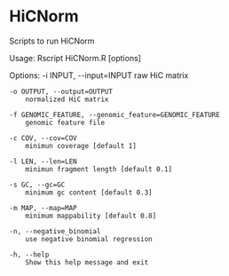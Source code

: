 # HiCNorm
Scripts to run HiCNorm  

Usage: Rscript HiCNorm.R [options]

Options:
	-i INPUT, --input=INPUT
		raw HiC matrix

	-o OUTPUT, --output=OUTPUT
		normalized HiC matrix

	-f GENOMIC_FEATURE, --genomic_feature=GENOMIC_FEATURE
		genomic feature file

	-c COV, --cov=COV
		minimun coverage [default 1]

	-l LEN, --len=LEN
		minimun fragment length [default 0.1]

	-s GC, --gc=GC
		minimum gc content [default 0.3]

	-m MAP, --map=MAP
		minimum mappability [default 0.8]

	-n, --negative_binomial
		use negative binomial regression

	-h, --help
		Show this help message and exit

